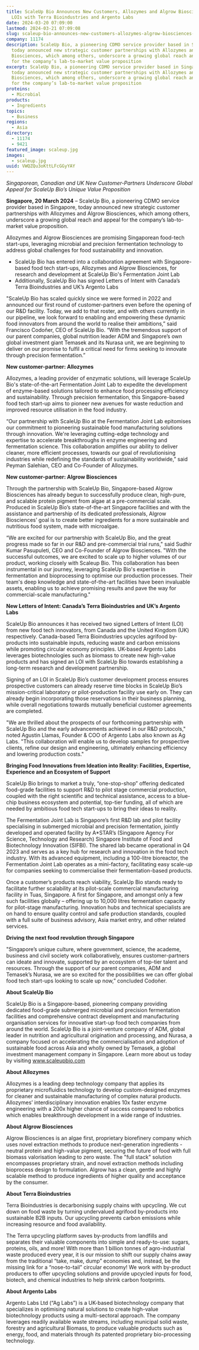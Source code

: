 ```yaml
---
title: ScaleUp Bio Announces New Customers, Allozymes and Algrow Biosciences,
  LOIs with Terra Bioindustries and Argento Labs
date: 2024-03-20 07:09:00
lastmod: 2024-03-21 07:09:08
slug: scaleup-bio-announces-new-customers-allozymes-algrow-biosciences-lois-terra-bioindustries-argento-labs
company: 11174
description: ScaleUp Bio, a pioneering CDMO service provider based in Singapore,
  today announced new strategic customer partnerships with Allozymes and Algrow
  Biosciences, which among others, underscore a growing global reach and appeal
  for the company’s lab-to-market value proposition
excerpt: ScaleUp Bio, a pioneering CDMO service provider based in Singapore,
  today announced new strategic customer partnerships with Allozymes and Algrow
  Biosciences, which among others, underscore a growing global reach and appeal
  for the company’s lab-to-market value proposition
proteins:
  - Microbial
products:
  - Ingredients
topics:
  - Business
regions:
  - Asia
directory:
  - 11174
  - 9421
featured_image: scaleup.jpg
images:
  - scaleup.jpg
uuid: VWQZQu3oKttLFcGGyYAY
---
```

*Singaporean, Canadian and UK New Customer-Partners Underscore Global Appeal for ScaleUp Bio’s Unique Value Proposition*

**Singapore, 20 March 2024** – ScaleUp Bio, a pioneering CDMO service provider based in Singapore, today announced new strategic customer partnerships with Allozymes and Algrow Biosciences, which among others, underscore a growing global reach and appeal for the company’s lab-to-market value proposition.

Allozymes and Algrow Biosciences are promising Singaporean food-tech start-ups, leveraging microbial and precision fermentation technology to address global challenges for food sustainability and innovation.

* ScaleUp Bio has entered into a collaboration agreement with Singapore-based food tech start-ups, Allozymes and Algrow Biosciences, for research and development at ScaleUp Bio's Fermentation Joint Lab
* Additionally, ScaleUp Bio has signed Letters of Intent with Canada’s Terra Bioindustries and   UK’s  Argento Labs

"ScaleUp Bio has scaled quickly since we were formed in 2022 and announced our first round of customer-partners even before the opening of our R&D facility. Today, we add to that roster, and with others currently in our pipeline, we look forward to enabling and empowering these dynamic food innovators from around the world to realise their ambitions,” said Francisco Codoñer, CEO of ScaleUp Bio. “With the tremendous support of our parent companies, global nutrition leader ADM and Singapore’s own global investment giant Temasek and its Nurasa unit, we are beginning to deliver on our promise to fulfil a critical need for firms seeking to innovate through precision fermentation.”

**New customer-partner: Allozymes**

Allozymes, a leading provider of enzymatic solutions, will leverage ScaleUp Bio's state-of-the-art Fermentation Joint Lab to expedite the development of enzyme-based solutions tailored to enhance food processing efficiency and sustainability. Through precision fermentation, this Singapore-based food tech start-up aims to pioneer new avenues for waste reduction and improved resource utilisation in the food industry.

“Our partnership with ScaleUp Bio at the Fermentation Joint Lab epitomises our commitment to pioneering sustainable food manufacturing solutions through innovation. We're leveraging cutting-edge technology and expertise to accelerate breakthroughs in enzyme engineering and fermentation science. This collaboration amplifies our ability to deliver cleaner, more efficient processes, towards our goal of revolutionising industries while redefining the standards of sustainability worldwide,” said Peyman Salehian, CEO and Co-Founder of Allozymes.

**New customer-partner: Algrow Biosciences**

Through the partnership with ScaleUp Bio, Singapore-based Algrow Biosciences has already begun to successfully produce clean, high-pure, and scalable protein pigment from algae at a pre-commercial scale. Produced in ScaleUp Bio’s state-of-the-art Singapore facilities and with the assistance and partnership of its dedicated professionals, Algrow Biosciences’ goal is to create better ingredients for a more sustainable and nutritious food system, made with microalgae.

“We are excited for our partnership with ScaleUp Bio, and the great progress made so far in our R&D and pre-commercial trial runs," said Sudhir Kumar Pasupuleti, CEO and Co-Founder of Algrow Biosciences. "With the successful outcomes, we are excited to scale up to higher volumes of our product, working closely with Scaleup Bio. This collaboration has been instrumental in our journey, leveraging ScaleUp Bio's expertise in fermentation and bioprocessing to optimise our production processes. Their team's deep knowledge and state-of-the-art facilities have been invaluable assets, enabling us to achieve promising results and pave the way for commercial-scale manufacturing."

**New Letters of Intent: Canada’s Terra Bioindustries and UK’s Argento Labs**

ScaleUp Bio announces it has received two signed Letters of Intent (LOI) from new food tech innovators, from Canada and the United Kingdom (UK) respectively. Canada-based Terra Bioindustries upcycles agrifood by-products into sustainable inputs, reducing waste and carbon emissions while promoting circular economy principles. UK-based Argento Labs leverages biotechnologies such as biomass to create new high-value products and has signed an LOI with ScaleUp Bio towards establishing a long-term research and development partnership.

Signing of an LOI in ScaleUp Bio’s customer development process ensures prospective customers can already reserve time blocks in ScaleUp Bio’s mission-critical laboratory or pilot-production facility use early on. They can already begin incorporating those reservations in their business planning, while overall negotiations towards mutually beneficial customer agreements are completed.

"We are thrilled about the prospects of our forthcoming partnership with ScaleUp Bio and the early advancements achieved in our R&D protocols," noted Agustin Llamas, Founder & COO of Argento Labs also known as Ag Labs. "This collaboration will enable us to develop samples for prospective clients, refine our design and engineering, ultimately enhancing efficiency and lowering production costs."

**Bringing Food Innovations from Ideation into Reality: Facilities, Expertise, Experience and an Ecosystem of Support**

ScaleUp Bio brings to market a truly, “one-stop-shop” offering dedicated food-grade facilities to support R&D to pilot stage commercial production, coupled with the right scientific and technical assistance, access to a blue-chip business ecosystem and potential, top-tier funding, all of which are needed by ambitious food tech start-ups to bring their ideas to reality.

The Fermentation Joint Lab is Singapore’s first R&D lab and pilot facility specialising in submerged microbial and precision fermentation, jointly developed and operated facility by A*STAR’s (Singapore Agency For Science, Technology and Research) Singapore Institute of Food and Biotechnology Innovation (SIFBI). The shared lab became operational in Q4 2023 and serves as a key hub for research and innovation in the food tech industry. With its advanced equipment, including a 100-litre bioreactor, the Fermentation Joint Lab operates as a mini-factory, facilitating easy scale-up for companies seeking to commercialise their fermentation-based products.

Once a customer’s products reach viability, ScaleUp Bio stands ready to facilitate further scalability at its pilot-scale commercial manufacturing facility in Tuas, Singapore. A first for Singapore, and amongst only a few such facilities globally – offering up to 10,000 litres fermentation capacity for pilot-stage manufacturing. Innovation hubs and technical specialists are on hand to ensure quality control and safe production standards, coupled with a full suite of business advisory, Asia market entry, and other related services.

**Driving the next food revolution through Singapore**

"Singapore’s unique culture, where government, science, the academe, business and civil society work collaboratively, ensures customer-partners can ideate and innovate, supported by an ecosystem of top-tier talent and resources. Through the support of our parent companies, ADM and Temasek’s Nurasa, we are so excited for the possibilities we can offer global food tech start-ups looking to scale up now,” concluded Codoñer.

**About ScaleUp Bio**

ScaleUp Bio is a Singapore-based, pioneering company providing dedicated food-grade submerged microbial and precision fermentation facilities and comprehensive contract development and manufacturing organisation services for innovative start-up food tech companies from around the world. ScaleUp Bio is a joint-venture company of ADM, global leader in nutrition and agricultural origination and processing, and Nurasa, a company focused on accelerating the commercialisation and adoption of sustainable food across Asia and wholly owned by Temasek, a global investment management company in Singapore. Learn more about us today by visiting www.scaleupbio.com

**About Allozymes**

Allozymes is a leading deep technology company that applies its proprietary microfluidics technology to develop custom-designed enzymes for cleaner and sustainable manufacturing of complex natural products. Allozymes’ interdisciplinary innovation enables 10x faster enzyme engineering with a 200x higher chance of success compared to robotics which enables breakthrough development in a wide range of industries.

**About Algrow Biosciences**

Algrow Biosciences is an algae first, proprietary biorefinery company which uses novel extraction methods to produce next-generation ingredients - neutral protein and high-value pigment, securing the future of food with full biomass valorisation leading to zero waste. The "full stack" solution encompasses proprietary strain, and novel extraction methods including bioprocess design to formulation. Algrow has a clean, gentle and highly scalable method to produce ingredients of higher quality and acceptance by the consumer.

**About Terra Bioindustries**

Terra Bioindustries is decarbonising supply chains with upcycling. We cut down on food waste by turning undervalued agrifood by-products into sustainable B2B inputs. Our upcycling prevents carbon emissions while increasing resource and food availability.

The Terra upcycling platform saves by-products from landfills and separates their valuable components into simple and ready-to-use: sugars, proteins, oils, and more! With more than 1 billion tonnes of agro-industrial waste produced every year, it is our mission to shift our supply chains away from the traditional “take, make, dump” economies and, instead, be the missing link for a “nose-to-tail” circular economy! We work with by-product producers to offer upcycling solutions and provide upcycled inputs for food, biotech, and chemical industries to help shrink carbon footprints.

**About Argento Labs**

Argento Labs Ltd (“Ag Labs”) is a UK-based biotechnology company that specializes in optimising natural solutions to create high-value biotechnology products using a multi-sectoral approach. The company leverages readily available waste streams, including municipal solid waste, forestry and agricultural Biomass, to produce valuable products such as energy, food, and materials through its patented proprietary bio-processing technology.
